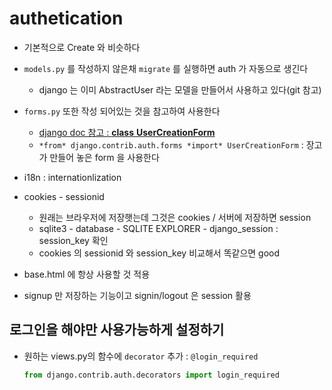# authetication

[]()

- 기본적으로 Create 와 비슷하다
- `models.py`  를 작성하지 않은채 `migrate` 를 실행하면 auth 가 자동으로 생긴다
  - django 는 이미 AbstractUser 라는 모델을 만들어서 사용하고 있다(git 참고)
- `forms.py` 또한 작성 되어있는 것을 참고하여 사용한다
  - [django doc 참고 : **class** **UserCreationForm**](https://docs.djangoproject.com/en/1.8/_modules/django/contrib/auth/forms/)
  - `*from* django.contrib.auth.forms *import* UserCreationForm` : 장고가 만들어 놓은 form 을 사용한다
- i18n : internationlization

- cookies - sessionid
  - 원래는 브라우저에 저장햇는데 그것은 cookies / 서버에 저장하면 session
  - sqlite3 - database - SQLITE EXPLORER - django_session : session_key 확인
  - cookies 의 sessionid 와 session_key 비교해서 똑같으면 good
- base.html 에 항상 사용할 것 적용
- signup 만 저장하는 기능이고 signin/logout 은 session 활용





## 로그인을 해야만 사용가능하게 설정하기

- 원하는 views.py의 함수에 `decorator` 추가 : `@login_required`

  ```python
  from django.contrib.auth.decorators import login_required
  ```



